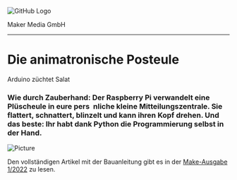 ![GitHub Logo](http://www.heise.de/make/icons/make_logo.png)

Maker Media GmbH
*** 

# Die animatronische Posteule
Arduino züchtet Salat

### Wie durch Zauberhand: Der Raspberry Pi verwandelt eine Plüscheule in eure pers nliche kleine Mitteilungszentrale. Sie flattert, schnattert, blinzelt und kann ihren Kopf drehen. Und das beste: Ihr habt dank Python die Programmierung selbst in der Hand. 



![Picture](https://github.com/MakeMagazinDE/Hydroponik-mit-Arduino/blob/main/posteule.png)

Den vollständigen Artikel mit der Bauanleitung gibt es in der [Make-Ausgabe 1/2022](https://www.heise.de/select/make/2021/2/2023018371963195365) zu lesen. 
